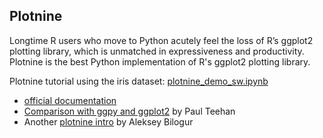 ## Plotnine 

Longtime R users who move to Python acutely feel the loss of R’s ggplot2 plotting library, which is unmatched in expressiveness and productivity. Plotnine is the best Python implementation of R's ggplot2 plotting library.

Plotnine tutorial using the iris dataset: [plotnine_demo_sw.ipynb](https://github.com/swyder/plotnine_tutorial/blob/master/plotnine_demo_sw.ipynb)  
  
- [official documentation](https://plotnine.readthedocs.io/en/stable/index.html)
- [Comparison with ggpy and ggplot2](http://pltn.ca/plotnine-superior-python-ggplot/) by Paul Teehan
- Another [plotnine intro](https://www.kaggle.com/residentmario/grammer-of-graphics-with-plotnine-optional) by Aleksey Bilogur
